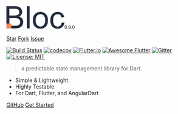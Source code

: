 <img src="https://raw.githubusercontent.com/felangel/bloc/master/docs/assets/bloc_logo_full.png" height="60" alt="Bloc" /><small>0.9.0</small>

<a class="github-button" href="https://github.com/felangel/bloc" data-icon="octicon-star" data-size="large" data-show-count="true" aria-label="Star felangel/bloc on GitHub">Star</a>
<a class="github-button" href="https://github.com/felangel/bloc/fork" data-icon="octicon-repo-forked" data-size="large" data-show-count="true" aria-label="Fork felangel/bloc on GitHub">Fork</a>
<a class="github-button" href="https://github.com/felangel/bloc/issues" data-icon="octicon-issue-opened" data-size="large" data-show-count="true" aria-label="Issue felangel/bloc on GitHub">Issue</a>

[![Build Status](https://travis-ci.org/felangel/bloc.svg?branch=master)](https://travis-ci.org/felangel/bloc)
[![codecov](https://codecov.io/gh/felangel/Bloc/branch/master/graph/badge.svg)](https://codecov.io/gh/felangel/bloc)
[![Flutter.io](https://img.shields.io/badge/Flutter-Website-rgb(94%2C201%2C248).svg)](https://flutter.io/docs/development/data-and-backend/state-mgmt/options#bloc--rx)
[![Awesome Flutter](https://img.shields.io/badge/Awesome-Flutter-turquoise.svg?longCache=true)](https://github.com/Solido/awesome-flutter#bloc)
[![Gitter](https://img.shields.io/badge/gitter-Bloc-yellow.svg)](https://gitter.im/bloc_package/Lobby)
[![License: MIT](https://img.shields.io/badge/License-MIT-blue.svg)](https://opensource.org/licenses/MIT)

> a predictable state management library for Dart.

- Simple & Lightweight
- Highly Testable
- For Dart, Flutter, and AngularDart

[GitHub](https://github.com/felangel/bloc/)
[Get Started](gettingstarted.md)